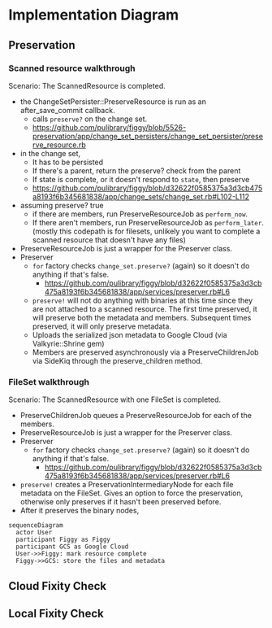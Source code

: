 # Implementation Diagram

## Preservation

### Scanned resource walkthrough
Scenario: The ScannedResource is completed.
* the ChangeSetPersister::PreserveResource is run as an after_save_commit callback.
  * calls `preserve?` on the change set.
  * https://github.com/pulibrary/figgy/blob/5526-preservation/app/change_set_persisters/change_set_persister/preserve_resource.rb
* in the change set,
  * It has to be persisted
  * If there's a parent, return the preserve? check from the parent
  * If state is complete, or it doesn't respond to `state`, then preserve
  * https://github.com/pulibrary/figgy/blob/d32622f0585375a3d3cb475a8193f6b345681838/app/change_sets/change_set.rb#L102-L112
* assuming preserve? true
  * if there are members, run PreserveResourceJob as `perform_now`.
  * If there aren't members, run PreserveResourceJob as `perform_later`. (mostly
    this codepath is for filesets, unlikely you want to complete a scanned
    resource that doesn't have any files)
* PreserveResourceJob is just a wrapper for the Preserver class.
* Preserver
  * `for` factory checks `change_set.preserve?` (again) so it doesn't do
    anything if that's false.
    * https://github.com/pulibrary/figgy/blob/d32622f0585375a3d3cb475a8193f6b345681838/app/services/preserver.rb#L6
  * `preserve!` will not do anything with binaries at this time since they are not attached to a scanned resource. The first time preserved, it will preserve both the metadata and members. Subsequent times preserved, it will only preserve metadata.
  * Uploads the serialized json metadata to Google Cloud (via Valkyrie::Shrine gem)
  * Members are preserved asynchronously via a PreserveChildrenJob via SideKiq through the preserve_children method.

### FileSet walkthrough
Scenario: The ScannedResource with one FileSet is completed.
* PreserveChildrenJob queues a PreserveResourceJob for each of the members.
* PreserveResourceJob is just a wrapper for the Preserver class.
* Preserver
  * `for` factory checks `change_set.preserve?` (again) so it doesn't do
    anything if that's false.
    * https://github.com/pulibrary/figgy/blob/d32622f0585375a3d3cb475a8193f6b345681838/app/services/preserver.rb#L6
* `preserve!` creates a PreservationIntermediaryNode for each file metadata on the FileSet. Gives an option to force the preservation, otherwise only preserves if it hasn't been preserved before.
* After it preserves the binary nodes,

```mermaid
sequenceDiagram
  actor User
  participant Figgy as Figgy
  participant GCS as Google Cloud
  User->>Figgy: mark resource complete
  Figgy->>GCS: store the files and metadata
```

## Cloud Fixity Check

## Local Fixity Check
